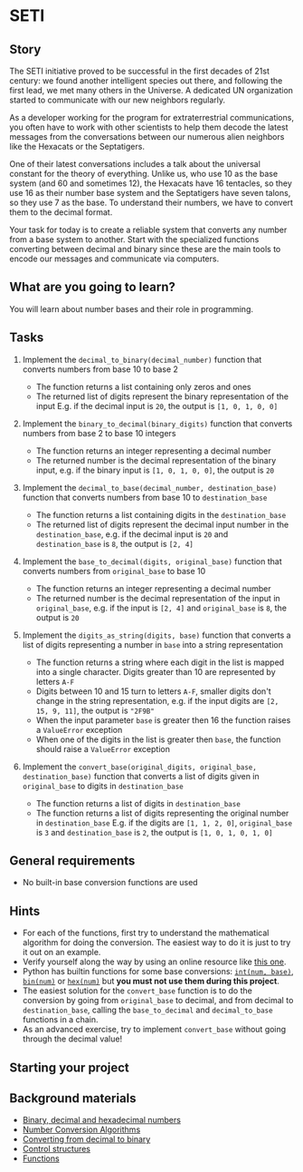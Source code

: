 # SETI

## Story

The SETI initiative proved to be successful in the first decades of 21st century:
we found another intelligent species out there, and following the first lead,
we met many others in the Universe. A dedicated UN organization started to
communicate with our new neighbors regularly.

As a developer working for the program for extraterrestrial communications, you
often have to work with other scientists to help them decode the latest messages
from the conversations between our numerous alien neighbors like the Hexacats or
the Septatigers.

One of their latest conversations includes a talk about the universal constant
for the theory of everything. Unlike us, who use 10 as the base system (and 60
and sometimes 12), the Hexacats have 16 tentacles, so they use 16 as their
number base system and the Septatigers have seven talons, so they use 7 as
the base. To understand their numbers, we have to convert them to the
decimal format.

Your task for today is to create a reliable system that converts any number from
a base system to another. Start with the specialized functions converting
between decimal and binary since these are the main tools to encode our messages
and communicate via computers.

## What are you going to learn?

You will learn about number bases and their role in programming.

## Tasks

1. Implement the `decimal_to_binary(decimal_number)` function that converts numbers from base 10 to base 2
    - The function returns a list containing only zeros and ones
    - The returned list of digits represent the binary representation of the input E.g. if the decimal input is `20`, the output is `[1, 0, 1, 0, 0]`

2. Implement the `binary_to_decimal(binary_digits)` function that converts numbers from base 2 to base 10 integers 
    - The function returns an integer representing a decimal number
    - The returned number is the decimal representation of the binary input, e.g. if the binary input is `[1, 0, 1, 0, 0]`, the output is `20`

3. Implement the `decimal_to_base(decimal_number, destination_base)` function that converts numbers from base 10 to `destination_base`
    - The function returns a list containing digits in the `destination_base`
    - The returned list of digits represent the decimal input number in the `destination_base`, e.g. if the decimal input is `20` and `destination_base` is `8`, the output is `[2, 4]`

4. Implement the `base_to_decimal(digits, original_base)` function that converts numbers from `original_base` to base 10 
    - The function returns an integer representing a decimal number
    - The returned number is the decimal representation of the input in `original_base`, e.g. if the input is `[2, 4]` and `original_base` is `8`, the output is `20`

5. Implement the `digits_as_string(digits, base)` function that converts a list of digits representing a number in `base` into a string representation
    - The function returns a string where each digit in the list is mapped into a single character. Digits greater than 10 are represented by letters `A-F`
    - Digits between 10 and 15 turn to letters `A-F`, smaller digits don't change in the string representation, e.g. if the input digits are `[2, 15, 9, 11]`, the output is `"2F9B"`
    - When the input parameter `base` is greater then 16 the function raises a `ValueError` exception
    - When one of the digits in the list is greater then `base`, the function should raise a `ValueError` exception

6. Implement the `convert_base(original_digits, original_base, destination_base)` function that converts a list of digits given in `original_base` to digits in `destination_base`
    - The function returns a list of digits in `destination_base`
    - The function returns a list of digits representing the original number in `destination_base` E.g. if the digits are `[1, 1, 2, 0]`, `original_base` is `3` and  `destination_base` is `2`, the output is `[1, 0, 1, 0, 1, 0]`

## General requirements

- No built-in base conversion functions are used

## Hints

- For each of the functions, first try to understand the mathematical algorithm for
  doing the conversion. The easiest way to do it is just to try it out on an example.
- Verify yourself along the way by using an online resource like
  [this one](https://www.rapidtables.com/convert/number/base-converter.html).
- Python has builtin functions for some base conversions:
  [`int(num, base)`](https://docs.python.org/3/library/functions.html?highlight=open#int),
  [`bin(num)`](https://docs.python.org/3/library/functions.html?highlight=open#bin) or
  [`hex(num)`](https://docs.python.org/3/library/functions.html?highlight=open#hex)
  but **you must not use them during this project**.
- The easiest solution for the `convert_base` function is to do the conversion
  by going from `original_base` to decimal, and from decimal to `destination_base`,
  calling the `base_to_decimal` and `decimal_to_base` functions in a chain.
- As an advanced exercise, try to implement `convert_base` without going through
  the decimal value!

## Starting your project



## Background materials

- <i class="far fa-exclamation"></i> [Binary, decimal and hexadecimal numbers](https://www.mathsisfun.com/binary-decimal-hexadecimal.html)
- <i class="far fa-exclamation"></i> [Number Conversion Algorithms](http://www.cs.trincoll.edu/~ram/cpsc110/inclass/conversions.html)
- <i class="far fa-video"></i> [Converting from decimal to binary](https://www.youtube.com/watch?v=H4BstqvgBow)
- [Control structures](project/curriculum/materials/pages/python/control-structures.md)
- [Functions](project/curriculum/materials/pages/python/functions.md)
